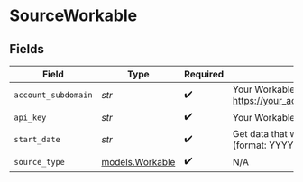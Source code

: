 # SourceWorkable


## Fields

| Field                                                                                                        | Type                                                                                                         | Required                                                                                                     | Description                                                                                                  | Example                                                                                                      |
| ------------------------------------------------------------------------------------------------------------ | ------------------------------------------------------------------------------------------------------------ | ------------------------------------------------------------------------------------------------------------ | ------------------------------------------------------------------------------------------------------------ | ------------------------------------------------------------------------------------------------------------ |
| `account_subdomain`                                                                                          | *str*                                                                                                        | :heavy_check_mark:                                                                                           | Your Workable account subdomain, e.g. https://your_account_subdomain.workable.com.                           |                                                                                                              |
| `api_key`                                                                                                    | *str*                                                                                                        | :heavy_check_mark:                                                                                           | Your Workable API Key. See <a href="https://workable.readme.io/reference/generate-an-access-token">here</a>. |                                                                                                              |
| `start_date`                                                                                                 | *str*                                                                                                        | :heavy_check_mark:                                                                                           | Get data that was created since this date (format: YYYYMMDDTHHMMSSZ).                                        | 20150708T115616Z                                                                                             |
| `source_type`                                                                                                | [models.Workable](../models/workable.md)                                                                     | :heavy_check_mark:                                                                                           | N/A                                                                                                          |                                                                                                              |